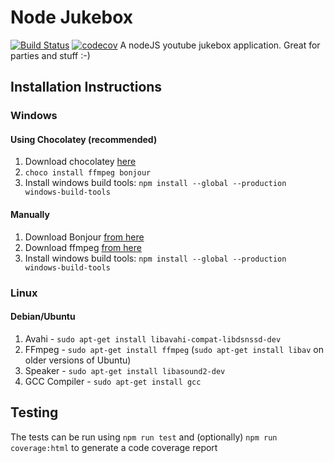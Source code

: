 # Node Jukebox

[![Build Status](https://travis-ci.org/robertmain/jukebox.svg?branch=master)](https://travis-ci.org/robertmain/jukebox)
[![codecov](https://codecov.io/gh/robertmain/jukebox/branch/master/graph/badge.svg)](https://codecov.io/gh/robertmain/jukebox)
A nodeJS youtube jukebox application. Great for parties and stuff :-)

## Installation Instructions

### Windows

#### Using Chocolatey (recommended)

1. Download chocolatey [here](https://chocolatey.org/install)
1. `choco install ffmpeg bonjour`
1. Install windows build tools: `npm install --global --production windows-build-tools`

#### Manually

1. Download Bonjour [from here](https://support.apple.com/downloads/bonjour_for_windows)
1. Download ffmpeg [from here](https://www.ffmpeg.org/)
1. Install windows build tools: `npm install --global --production windows-build-tools`

### Linux

#### Debian/Ubuntu

1. Avahi - `sudo apt-get install libavahi-compat-libdsnssd-dev`
1. FFmpeg - `sudo apt-get install ffmpeg` (`sudo apt-get install libav` on older versions of Ubuntu)
1. Speaker - `sudo apt-get install libasound2-dev`
1. GCC Compiler - `sudo apt-get install gcc`

## Testing

The tests can be run using `npm run test` and (optionally) `npm run coverage:html` to generate a code coverage report